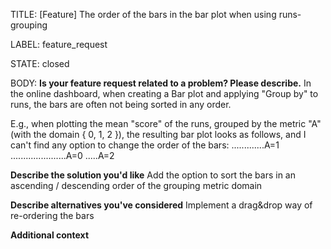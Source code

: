 TITLE:
[Feature] The order of the bars in the bar plot when using runs-grouping

LABEL:
feature_request

STATE:
closed

BODY:
**Is your feature request related to a problem? Please describe.**
In the online dashboard, when creating a Bar plot and applying "Group by" to runs, the bars are often not being sorted in any order.

E.g., when plotting the mean "score" of the runs, grouped by the metric "A" (with the domain { 0, 1, 2 }), the resulting bar plot looks as follows, and I can't find any option to change the order of the bars:
.............A=1
......................A=0
.....A=2

**Describe the solution you'd like**
Add the option to sort the bars in an ascending / descending order of the grouping metric domain

**Describe alternatives you've considered**
Implement a drag&drop way of re-ordering the bars

**Additional context**




